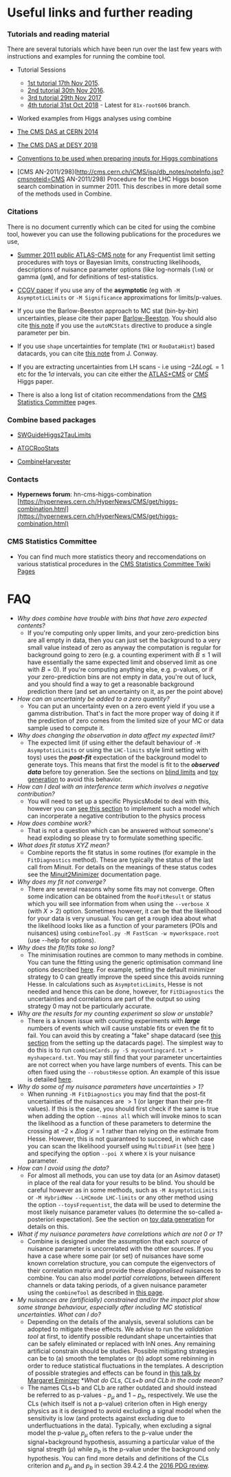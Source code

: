 # Useful links and further reading

### Tutorials and reading material

There are several tutorials which have been run over the last few years with instructions and examples for running the combine tool.

* Tutorial Sessions

  * [1st tutorial 17th Nov 2015](https://indico.cern.ch/event/456547/).
  * [2nd tutorial 30th Nov 2016](https://indico.cern.ch/event/577649/#b-229590-higgs-combine-tool-mi).
  * [3rd tutorial 29th Nov 2017](https://indico.cern.ch/event/677948/#day-2017-11-29) 
  * [4th tutorial 31st Oct 2018](https://indico.cern.ch/event/747340/overview) - Latest for `81x-root606` branch.



* Worked examples from Higgs analyses using combine 
 * [The CMS DAS at CERN 2014](https://twiki.cern.ch/twiki/bin/viewauth/CMS/SWGuideCMSDataAnalysisSchool2014HiggsCombPropertiesExercise)
 * [The CMS DAS at DESY 2018](SWGuideCMSDataAnalysisSchoolHamburg2018LongStatisticsExercise)



* [Conventions to be used when preparing inputs for Higgs combinations](https://twiki.cern.ch/twiki/bin/view/CMS/HiggsWG/HiggsCombinationConventions)

* [CMS AN-2011/298](http://cms.cern.ch/iCMS/jsp/db_notes/noteInfo.jsp?cmsnoteid=CMS AN-2011/298) Procedure for the LHC Higgs boson search combination in summer 2011. This describes in more detail some of the methods used in Combine.

### Citations

There is no document currently which can be cited for using the combine tool, however you can use the following publications for the procedures we use,

* [Summer 2011 public ATLAS-CMS note](https://cds.cern.ch/record/1379837) for any Frequentist limit setting procedures with toys or Bayesian limits, constructing likelihoods, descriptions of nuisance parameter options (like log-normals (`lnN`) or gamma (`gmN`), and for definitions of test-statistics.

* [CCGV paper](https://arxiv.org/abs/1007.1727) if you use any of the **asymptotic** (eg with `-M AsymptoticLimits` or `-M Significance` approximations for limits/p-values.

* If you use the Barlow-Beeston approach to MC stat (bin-by-bin) uncertainties, please cite their paper [Barlow-Beeston](https://www.sciencedirect.com/science/article/pii/001046559390005W?via%3Dihub). You should also cite [this note](https://arxiv.org/pdf/1103.0354.pdf) if you use the `autoMCStats` directive to produce a single parameter per bin.

* If you use `shape` uncertainties for template (`TH1` or `RooDataHist`) based datacards, you can cite [this note](https://arxiv.org/pdf/1103.0354.pdf) from J. Conway.

* If you are extracting uncertainties from LH scans - i.e using $-2\Delta Log{L}=1$ etc for the 1$\sigma$ intervals, you can cite either the [ATLAS+CMS](https://arxiv.org/abs/1606.02266) or [CMS](https://link.springer.com/article/10.1140/epjc/s10052-015-3351-7) Higgs paper.

* There is also a long list of citation recommendations from the [CMS Statistics Committee](https://twiki.cern.ch/twiki/bin/view/CMS/StatisticsReferences) pages.

### Combine based packages

* [SWGuideHiggs2TauLimits](https://twiki.cern.ch/twiki/bin/view/CMS/SWGuideHiggs2TauLimits)

* [ATGCRooStats](https://twiki.cern.ch/twiki/bin/view/CMS/ATGCRooStats)

* [CombineHarvester](http://cms-analysis.github.io/CombineHarvester/)

### Contacts

* **Hypernews forum**: hn-cms-higgs-combination [https://hypernews.cern.ch/HyperNews/CMS/get/higgs-combination.html](https://hypernews.cern.ch/HyperNews/CMS/get/higgs-combination.html)

### CMS Statistics Committee

* You can find much more statistics theory and reccomendations on various statistical procedures in the [CMS Statistics Committee Twiki Pages](https://twiki.cern.ch/twiki/bin/viewauth/CMS/StatisticsCommittee#Recommendations_from_the_Committ)

# FAQ

* _Why does combine have trouble with bins that have zero expected contents?_
    * If you're computing only upper limits, and your zero-prediction bins are all empty in data, then you can just set the background to a very small value instead of zero as anyway the computation is regular for background going to zero (e.g. a counting experiment with $B\leq1$ will have essentially the same expected limit and observed limit as one with $B=0$). If you're computing anything else, e.g. p-values, or if your zero-prediction bins are not empty in data, you're out of luck, and you should find a way to get a reasonable background prediction there (and set an uncertainty on it, as per the point above)
* _How can an uncertainty be added to a zero quantity?_
    * You can put an uncertainty even on a zero event yield if you use a gamma distribution. That's in fact the more proper way of doing it if the prediction of zero comes from the limited size of your MC or data sample used to compute it.
* _Why does changing the observation in data affect my expected limit?_
    * The expected limit (if using either the default behaviour of `-M AsymptoticLimits` or using the `LHC-limits` style limit setting with toys) uses the _**post-fit**_ expectation of the background model to generate toys. This means that first the model is fit to the _**observed data**_ before toy generation. See the sections on [blind limits](/part3/commonstatsmethods#blind-limits) and [toy generation](/part3/runningthetool.html#toy-data-generation) to avoid this behavior. 
* _How can I deal with an interference term which involves a negative contribution?_
    * You will need to set up a specific PhysicsModel to deal with this, however you can [see this section](/part2/physicsmodels#interference) to implement such a model which can incorperate a negative contribution to the physics process
* _How does combine work?_
    * That is not a question which can be answered without someone's head exploding so please try to formulate something specific.
* _What does fit status XYZ mean?_ 
    * Combine reports the fit status in some routines (for example in the `FitDiagnostics` method). These are typically the status of the last call from Minuit. For details on the meanings of these status codes see the [Minuit2Minimizer](https://root.cern.ch/root/html/ROOT__Minuit2__Minuit2Minimizer.html) documentation page.
* _Why does my fit not converge?_ 
    * There are several reasons why some fits may not converge. Often some indication can be obtained from the `RooFitResult` or status which you will see information from when using the `--verbose X` (with $X>2$) option. Sometimes however, it can be that the likelihood for your data is very unusual. You can get a rough idea about what the likelihood looks like as a function of your parameters (POIs and nuisances) using `combineTool.py -M FastScan -w myworkspace.root` (use --help for options). 
* _Why does the fit/fits take so long?_ 
    * The minimisation routines are common to many methods in combine. You can tune the fitting using the generic optimisation command line options described [here](/part3/runningthetool#generic-minimizer-options). For example, setting the default minimizer strategy to 0 can greatly improve the speed since this avoids running Hesse. In calculations such as `AsymptoticLimits`, Hesse is not needed and hence this can be done, however, for `FitDiagnostics` the uncertainties and correlations are part of the output so using strategy 0 may not be particularly accurate. 
* _Why are the results for my counting experiment so slow or unstable?_ 
    * There is a known issue with counting experiments with ***large*** numbers of events which will cause unstable fits or even the fit to fail. You can avoid this by creating a "fake" shape datacard (see [this section](/part2/settinguptheanalysis.mf#combination-of-multiple-datacards) from the setting up the datacards page). The simplest way to do this is to run `combineCards.py -S mycountingcard.txt > myshapecard.txt`. You may still find that your parameter uncertainties are not correct when you have large numbers of events. This can be often fixed using the `--robustHesse` option. An example of this issue is detailed [here](https://github.com/cms-analysis/HiggsAnalysis-CombinedLimit/issues/498). 
* _Why do some of my nuisance parameters have uncertainties &gt; 1?_
    * When running `-M FitDiagnostics` you may find that the post-fit uncertainties of the nuisances are $> 1$ (or larger than their pre-fit values). If this is the case, you should first check if the same is true when adding the option `--minos all` which will invoke minos to scan the likelihood as a function of these parameters to determine the crossing at $-2\times\Delta\log\mathcal{L}=1$ rather than relying on the estimate from Hesse. However, this is not guaranteed to succeed, in which case you can scan the likelihood yourself using `MultiDimFit` (see [here](/part3/commonstatsmethods#likelihood-fits-and-scans) ) and specifying the option `--poi X` where `X` is your nuisance parameter. 
* _How can I avoid using the data?_ 
    * For almost all methods, you can use toy data (or an Asimov dataset) in place of the real data for your results to be blind. You should be careful however as in some methods, such as `-M AsymptoticLimits` or `-M HybridNew --LHCmode LHC-limits` or any other method using the option `--toysFrequentist`, the data will be used to determine the most likely nuisance parameter values (to determine the so-called a-posteriori expectation). See the section on [toy data generation](/part3/runningthetool#toy-data-generation) for details on this. 
* _What if my nuisance parameters have correlations which are not 0 or 1?_
    * Combine is designed under the assumption that each *source* of nuisance parameter is uncorrelated with the other sources. If you have a case where some pair (or set) of nuisances have some known correlation structure, you can compute the eigenvectors of their correlation matrix and provide these *diagonalised* nuisances to combine. You can also model *partial correlations*, between different channels or data taking periods, of a given nuisance parameter using the `combineTool` as described in [this page](https://github.com/cms-analysis/HiggsAnalysis-CombinedLimit/issues/503). 
* _My nuisances are (artificially) constrained and/or the impact plot show some strange behaviour, especially after including MC statistical uncertainties. What can I do?_
  * Depending on the details of the analysis, several solutions can be adopted to mitigate these effects. We advise to run the *validation tool* at first, to identify possible redundant shape uncertainties that can be safely eliminated or replaced with lnN ones. Any remaining artificial constrain should be studies. Possible mitigating strategies can be to (a) smooth the templates or (b) adopt some rebinning in order to reduce statistical fluctuations in the templates. A description of possible strategies and effects can be found in [this talk by Margaret Eminizer](https://indico.cern.ch/event/788727/contributions/3401374/attachments/1831680/2999825/higgs_combine_4_17_2019_fitting_details.pdf)
*_What do CLs, CLs+b and CLb in the code mean?_
  * The names CLs+b and CLb are rather outdated and should instead be referred to as p-values - $p_{\mu}$ and $1-p_{b}$, respectively. We use the CLs (which itself is not a p-value) criterion often in High energy physics as it is designed to avoid excluding a signal model when the sensitivity is low (and protects against excluding due to underfluctuations in the data). Typically, when excluding a signal model the p-value $p_{\mu}$ often refers to the p-value under the signal+background hypothesis, assuming a particular value of the signal stregth ($\mu$) while $p_{b}$ is the p-value under the background only hypothesis. You can find more details and definitions of the CLs criterion and $p_{\mu}$ and $p_{b}$ in section 39.4.2.4 the [2016 PDG review](http://pdg.lbl.gov/2016/reviews/rpp2016-rev-statistics.pdf).       


